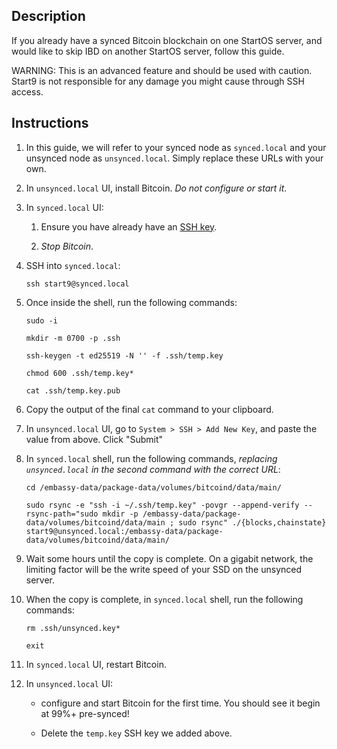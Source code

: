 ## Description

If you already have a synced Bitcoin blockchain on one StartOS server, and would like to skip IBD on another StartOS server, follow this guide.

WARNING: This is an advanced feature and should be used with caution. Start9 is not responsible for any damage you might cause through SSH access.


## Instructions

1.  In this guide, we will refer to your synced node as `synced.local` and your unsynced node as `unsynced.local`. Simply replace these URLs with your own.

1.  In `unsynced.local` UI, install Bitcoin. _Do not configure or start it_.

1.  In `synced.local` UI:

    1.  Ensure you have already have an [SSH key](https://docs.start9.com/user-manual/ssh.html).

    1.  _Stop Bitcoin_.

1.  SSH into `synced.local`:

        ssh start9@synced.local

1.  Once inside the shell, run the following commands:

    ```
    sudo -i
    ```

    ```
    mkdir -m 0700 -p .ssh
    ```

    ```
    ssh-keygen -t ed25519 -N '' -f .ssh/temp.key
    ```

    ```
    chmod 600 .ssh/temp.key*
    ```

    ```
    cat .ssh/temp.key.pub
    ```

1.  Copy the output of the final `cat` command to your clipboard.

1.  In `unsynced.local` UI, go to `System > SSH > Add New Key`, and paste the value from above. Click "Submit"

1.  In `synced.local` shell, run the following commands, _replacing `unsynced.local` in the second command with the correct URL_:

    ```
    cd /embassy-data/package-data/volumes/bitcoind/data/main/
    ```

    ```
    sudo rsync -e "ssh -i ~/.ssh/temp.key" -povgr --append-verify --rsync-path="sudo mkdir -p /embassy-data/package-data/volumes/bitcoind/data/main ; sudo rsync" ./{blocks,chainstate} start9@unsynced.local:/embassy-data/package-data/volumes/bitcoind/data/main/
    ```

1.  Wait some hours until the copy is complete. On a gigabit network, the limiting factor will be the write speed of your SSD on the unsynced server.

1.  When the copy is complete, in `synced.local` shell, run the following commands:

    ```
    rm .ssh/unsynced.key*
    ```

    ```
    exit
    ```

1.  In `synced.local` UI, restart Bitcoin.

1.  In `unsynced.local` UI:

    - configure and start Bitcoin for the first time. You should see it begin at 99%+ pre-synced!

    - Delete the `temp.key` SSH key we added above.
